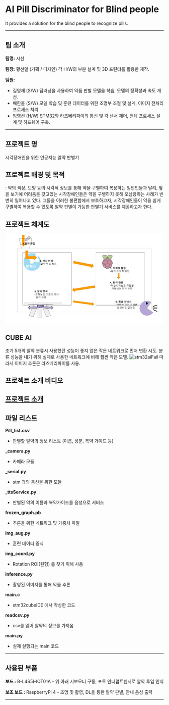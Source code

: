# AI Pill Discriminator for Blind people
It provides a solution for the blind people to recognize pills.

--------------------------------------------------------------------------------------------
## 팀 소개
**팀명:** 시선

**팀장:** 황선일 (기획 / 디자인) 각 H/W의 부분 설계 및 3D 프린터를 활용한 제작.

**팀원:**

- 김영재 (S/W) 딥러닝을 사용하여 약품 판별 모델을 학습, 모델의 정확성과 속도 개선.
- 배한울 (S/W) 모델 학습 및 훈련 데이터를 위한 조명부 조절 및 설계, 이미지 전처리 프로세스 처리.
- 임영선 (H/W) STM32와 라즈베리파이의 통신 및 각 센서 제어, 전체 프로세스 설계 및 하드웨어 구축.

--------------------------------------------------------------------------------------------
## 프로젝트 명
시각장애인을 위한 인공지능 알약 판별기

## 프로젝트 배경 및 목적
: 약의 색상, 모양 등의 시각적 정보를 통해 약을 구별하여 복용하는 일반인들과 달리,
앞을 보기에 어려움을 갖고있는 시각장애인들은 약을 구별하지 못해 오남용하는 사례가 빈번히 일어나고 있다.
그들을 이러한 불편함에서 보호하고자, 시각장애인들이 약을 쉽게 구별하여 복용할 수 있도록 알약 판별이 가능한 판별기 서비스를 제공하고자 한다.

## 프로젝트 체계도
![](https://github.com/sight-bit/Pill_classification/blob/master/%EC%B2%B4%EA%B3%84%EB%8F%84.jpg)


## CUBE AI
초기 5개의 알약 분류시 사용했던 성능이 좋지 않은 작은 네트워크로 먼저 변환 시도. 분류 성능을 내기 위해 실제로 사용한 네트워크에 비해 훨씬 작은 모델.
![stm32aiFail](https://user-images.githubusercontent.com/76139189/103455058-ede46480-4d2c-11eb-8d21-e6e6eb870671.png)
따라서 이미지 추론은 라즈베리파이를 사용.


## 프로젝트 소개 비디오
[프로젝트 소개](https://drive.google.com/file/d/1l8FyFvYxKbq2BUrAnfZMIuWi2pCM3Hy6/view?usp=sharing)
--------------------------------------------------------------------------------------------

## 파일 리스트
**Pill_list.csv**
- 판별할 알약의 정보 리스트 (이름, 성분, 복약 가이드 등)

**_camera.py**
- 카메라 모듈

**_serial.py**
- stm 과의 통신을 위한 모듈

**_ttsService.py**
- 판별된 약의 이름과 복약가이드를 음성으로 서비스

**frozen_graph.pb**
- 추론을 위한 네트워크 및 가중치 파일

**img_aug.py**
- 훈련 데이터 증식

**img_coord.py**
- Rotation ROI(원형) 를 찾기 위해 사용

**inference.py**
- 촬영된 이미지를 통해 약을 추론

**main.c**
- stm32cubeIDE 에서 작성한 코드

**readcsv.py**
- csv를 읽어 알약의 정보를 가져옴

**main.py**
- 실제 실행되는 main 코드
--------------------------------------------------------------------------------------------
## 사용된 부품

**보드 :** B-L4S5I-IOT01A - 위 아래 서보모터 구동, 포토 인터럽트센서로 알약 투입 인식

**보조 보드 :** RaspberryPi 4 - 조명 및 촬영, DL을 통한 알약 판별, 안내 음성 출력

--------------------------------------------------------------------------------------------


